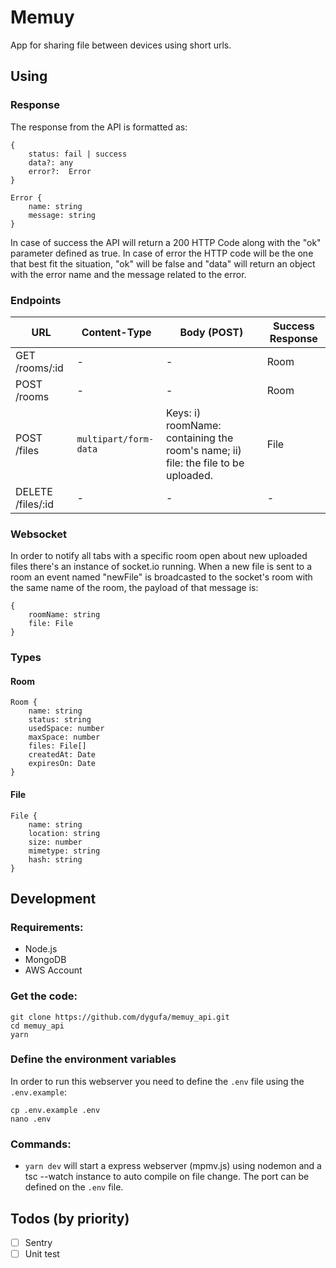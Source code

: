 # Memuy
App for sharing file between devices using short urls.

## Using

### Response 

The response from the API is formatted as:

```
{
    status: fail | success
    data?: any 
    error?:  Error
} 

Error {
    name: string
    message: string
}
```

In case of success the API will return a 200 HTTP Code along with the "ok" parameter defined as true. In case of error the HTTP code will be the one that best fit the situation, "ok" will be false and "data" will return an object with the error name and the message related to the error.

### Endpoints

URL | Content-Type | Body (POST) | Success Response |
--- | --- | --- | ---
GET /rooms/:id | - | - | Room
POST /rooms | - | - | Room
POST /files | `multipart/form-data` | Keys: i) roomName: containing the room's name; ii) file: the file to be uploaded. | File
DELETE /files/:id | - | - | -

### Websocket

In order to notify all tabs with a specific room open about new uploaded files there's an instance of socket.io running. When a new file is sent to a room an event named "newFile" is broadcasted to the socket's room with the same name of the room, the payload of that message is:

```
{
    roomName: string
    file: File
}  
```

### Types


#### Room
```
Room {
    name: string
    status: string
    usedSpace: number
    maxSpace: number
    files: File[]
    createdAt: Date
    expiresOn: Date
}
```
#### File
```
File {
    name: string
    location: string
    size: number
    mimetype: string
    hash: string
}
```

## Development

### Requirements:

* Node.js
* MongoDB
* AWS Account

### Get the code:
```
git clone https://github.com/dygufa/memuy_api.git
cd memuy_api
yarn
```

### Define the environment variables

In order to run this webserver you need to define the `.env` file using the `.env.example`:

```
cp .env.example .env
nano .env
```

### Commands:

- `yarn dev` will start a express webserver (mpmv.js) using nodemon and a tsc --watch instance to auto compile on file change. The port can be defined on the `.env` file.

## Todos (by priority)

- [ ] Sentry
- [ ] Unit test
